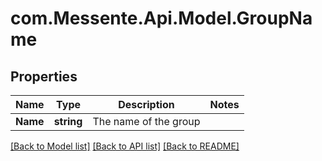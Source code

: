 # com.Messente.Api.Model.GroupName
## Properties

Name | Type | Description | Notes
------------ | ------------- | ------------- | -------------
**Name** | **string** | The name of the group | 

[[Back to Model list]](../README.md#documentation-for-models) [[Back to API list]](../README.md#documentation-for-api-endpoints) [[Back to README]](../README.md)

